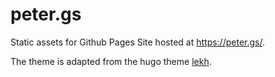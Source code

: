 # peter.gs

Static assets for Github Pages Site hosted at https://peter.gs/.

The theme is adapted from the hugo theme [lekh](https://github.com/ba11b0y/lekh).
